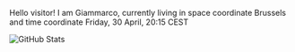 Hello visitor! I am Giammarco, currently living in space coordinate Brussels and time coordinate Friday, 30 April, 20:15 CEST

![GitHub Stats](https://github-readme-stats.vercel.app/api?username=grcasanova)
